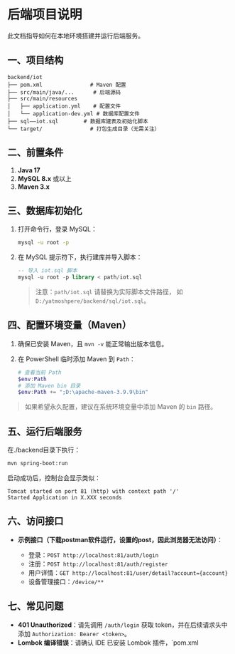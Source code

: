 # 后端项目说明

此文档指导如何在本地环境搭建并运行后端服务。

## 一、项目结构

```
backend/iot
├── pom.xml               # Maven 配置
├── src/main/java/...      # 后端源码
├── src/main/resources
│   ├── application.yml    # 配置文件
│   └── application-dev.yml # 数据库配置文件
├── sql——iot.sql        # 数据库建表及初始化脚本
└── target/               # 打包生成目录（无需关注）
```

## 二、前置条件

1. **Java 17**
2. **MySQL 8.x** 或以上
3. **Maven 3.x**

## 三、数据库初始化

1. 打开命令行，登录 MySQL：

   ```bash
   mysql -u root -p
   ```
2. 在 MySQL 提示符下，执行建库并导入脚本：

   ```sql
   -- 导入 iot.sql 脚本
   mysql -u root -p library < path/iot.sql
   ```

   > 注意：`path/iot.sql` 请替换为实际脚本文件路径，
   > 如 `D:/yatmoshpere/backend/sql/iot.sql`。
   >

## 四、配置环境变量（Maven）

1. 确保已安装 Maven，且 `mvn -v` 能正常输出版本信息。
2. 在 PowerShell 临时添加 Maven 到 `Path`：

   ```powershell
   # 查看当前 Path
   $env:Path
   # 添加 Maven bin 目录
   $env:Path += ";D:\apache-maven-3.9.9\bin"
   ```

> 如果希望永久配置，建议在系统环境变量中添加 Maven 的 `bin` 路径。

## 五、运行后端服务

在./backend目录下执行：

```bash
mvn spring-boot:run
```

启动成功后，控制台会显示类似：

```
Tomcat started on port 81 (http) with context path '/'
Started Application in X.XXX seconds
```

## 六、访问接口

* **示例接口（下载postman软件运行，设置的post，因此浏览器无法访问）**：

  * 登录：`POST http://localhost:81/auth/login`
  * 注册：`POST http://localhost:81/auth/register`
  * 用户详情：`GET http://localhost:81/user/detail?account={account}`
  * 设备管理接口：`/device/**`

## 七、常见问题

* **401 Unauthorized**：请先调用 `/auth/login` 获取 token，并在后续请求头中添加 `Authorization: Bearer <token>`。
* **Lombok 编译错误**：请确认 IDE 已安装 Lombok 插件，\`pom.xml
